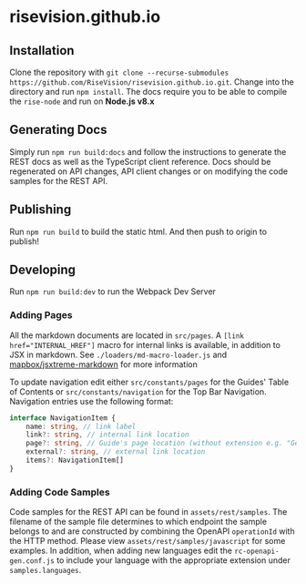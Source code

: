 # risevision.github.io

## Installation

Clone the repository with `git clone --recurse-submodules https://github.com/RiseVision/risevision.github.io.git`. Change into the directory and run `npm install`. The docs require you to be able to compile the `rise-node` and run on **Node.js v8.x**

## Generating Docs

Simply run `npm run build:docs` and follow the instructions to generate the REST docs as well as the TypeScript client reference. Docs should be regenerated on API changes, API client changes or on modifying the code samples for the REST API.

## Publishing

Run `npm run build` to build the static html. And then push to origin to publish!

## Developing

Run `npm run build:dev` to run the Webpack Dev Server

### Adding Pages

All the markdown documents are located in `src/pages`.
A `[link href="INTERNAL_HREF"]` macro for internal links is available, in addition to JSX in markdown.
See `./loaders/md-macro-loader.js` and [mapbox/jsxtreme-markdown](https://github.com/mapbox/jsxtreme-markdown) for more information

To update navigation edit either `src/constants/pages` for the Guides' Table of Contents
or `src/constants/navigation` for the Top Bar Navigation. Navigation entries use the following format:

```TypeScript
interface NavigationItem {
    name: string, // link label
    link?: string, // internal link location
    page?: string, // Guide's page location (without extension e.g. "GettingStarted")
    external?: string, // external link location
    items?: NavigationItem[]
}
```

### Adding Code Samples

Code samples for the REST API can be found in `assets/rest/samples`. The filename of the sample file determines to which endpoint the sample belongs to and are constructed by combining the OpenAPI `operationId` with the HTTP method. Please view `assets/rest/samples/javascript` for some examples. In addition, when adding new languages edit the `rc-openapi-gen.conf.js` to include your language with the appropriate extension under `samples.languages`.
